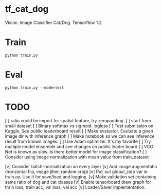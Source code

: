 # tf_cat_dog
Vision. Image Classifier Cat/Dog. Tensorflow 1.2

# Train

`python train.py`

# Eval

`python train.py --mode=test`


# TODO
[ ] ratio could be import for spatial feature, try zeropadding.
[ ] start from small dataset
[ ] Binary softmax vs sigmoid. logloss 
[ ] Test submission on Kaggle. See public leaderboard result
[ ] Make evaluator. Evaluate a given image dir with inference graph
[ ] Make notebook so we can see inference result from known images.
[ ] Use Adam optimizer. It's my favorite
[ ] Try multiple model ensemble and see changes on public leader board
[ ] VGG Net is known as slow. Is there better model for image classification?
[ ] Consider using image normalization with mean value from train_dataset

[v] Consider batch-normalization on every layer
[v] Add image augmentatio (horizontal flip, image jitter, random crop)
[v] Pull out global_step var in train.py. Use it for save/load and logging.
[v] Make validation set containing same ratio of dog and cat classes
[v] Enable tensorboard draw graph for train loss, train acc, val loss, val acc
[v] Loader/Saver implementation. 
